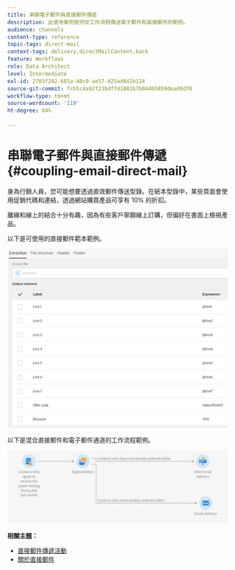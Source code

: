 ```yaml
---
title: 串聯電子郵件與直接郵件傳遞
description: 此使用案例提供從工作流程傳送電子郵件和直接郵件的範例。
audience: channels
content-type: reference
topic-tags: direct-mail
context-tags: delivery,directMailContent,back
feature: Workflows
role: Data Architect
level: Intermediate
exl-id: 2783f282-681a-40c0-ae57-d25ad641b124
source-git-commit: fcb5c4a92f23bdffd1082b7b044b5859dead9d70
workflow-type: tm+mt
source-wordcount: '119'
ht-degree: 84%

---
```


# 串聯電子郵件與直接郵件傳遞 {#coupling-email-direct-mail}

身為行銷人員，您可能想要透過直效郵件傳送型錄。在紙本型錄中，某些頁面會使用促銷代碼和連結，透過網站購買產品可享有 10% 的折扣。

離線和線上的結合十分有趣，因為有些客戶寧願線上訂購，但偏好在書面上檢視產品。

以下是可使用的直接郵件範本範例。

![](assets/direct_mail_9.png)

以下是混合直接郵件和電子郵件通道的工作流程範例。

![](assets/direct_mail_10.png)

**相關主題：**

* [直接郵件傳遞活動](../../automating/using/direct-mail-delivery.md)
* [關於直接郵件](../../channels/using/about-direct-mail.md)
